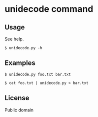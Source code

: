 # unidecode command

## Usage

See help.

```
$ unidecode.py -h
```

## Examples

```
$ unidecode.py foo.txt bar.txt
```

```
$ cat foo.txt | unidecode.py > bar.txt
```

## License

Public domain
